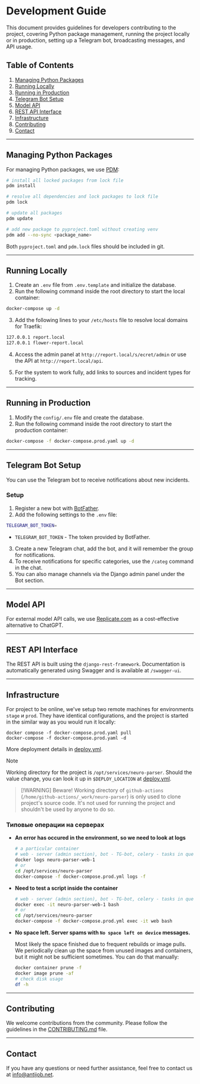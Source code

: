 # Development Guide

This document provides guidelines for developers contributing to the project, covering Python package management, running the project locally or in production, setting up a Telegram bot, broadcasting messages, and API usage.

## Table of Contents
1. [Managing Python Packages](#managing-python-packages)
1. [Running Locally](#running-locally)
1. [Running in Production](#running-in-production)
1. [Telegram Bot Setup](#telegram-bot-setup)
1. [Model API](#model-api)
1. [REST API Interface](#rest-api-interface)
1. [Infrastructure](#infrastructure)
1. [Contributing](#contributing)
1. [Contact](#contact)

---

## Managing Python Packages

For managing Python packages, we use [PDM](https://pdm-project.org/):

```bash
# install all locked packages from lock file
pdm install

# resolve all dependencies and lock packages to lock file
pdm lock

# update all packages
pdm update

# add new package to pyproject.toml without creating venv
pdm add --no-sync <package_name>
```

Both `pyproject.toml` and `pdm.lock` files should be included in git.

---

## Running Locally

1. Create an `.env` file from `.env.template` and initialize the database.
2. Run the following command inside the root directory to start the local container:

```bash
docker-compose up -d
```

3. Add the following lines to your `/etc/hosts` file to resolve local domains for Traefik:

```bash
127.0.0.1 report.local
127.0.0.1 flower-report.local
```

4. Access the admin panel at `http://report.local/s/ecret/admin` or use the API at `http://report.local/api`.

5. For the system to work fully, add links to sources and incident types for tracking.

---

## Running in Production

1. Modify the `config/.env` file and create the database.
2. Run the following command inside the root directory to start the production container:

```bash
docker-compose -f docker-compose.prod.yaml up -d
```

---

## Telegram Bot Setup

You can use the Telegram bot to receive notifications about new incidents.

### Setup

1. Register a new bot with [BotFather](https://t.me/BotFather).
2. Add the following settings to the `.env` file:

```bash
TELEGRAM_BOT_TOKEN=
```

- `TELEGRAM_BOT_TOKEN` - The token provided by BotFather.

3. Create a new Telegram chat, add the bot, and it will remember the group for notifications.
4. To receive notifications for specific categories, use the `/categ` command in the chat.
5. You can also manage channels via the Django admin panel under the Bot section.

---

## Model API

For external model API calls, we use [Replicate.com](https://replicate.com/) as a cost-effective alternative to ChatGPT.

---

## REST API Interface

The REST API is built using the `django-rest-framework`. Documentation is automatically generated using Swagger and is available at `/swagger-ui`.

---

## Infrastructure

For project to be online, we've setup two remote machines for environments `stage` и `prod`.
They have identical configurations, and the project is started in the similar way as you would run it locally:

```
docker compose -f docker-compose.prod.yaml pull
docker-compose -f docker-compose.prod.yaml -d
```

More deployment details in [deploy.yml](.github/workflows/deploy.yml).

> [!NOTE]
> Working directory for the project is `/opt/services/neuro-parser`. 
> Should the value change, you can look it up in `$DEPLOY_LOCATION` at [deploy.yml](.github/workflows/deploy.yml).

> [!WARNING] Beware!
> Working directory of `github-actions` (`/home/github-actions/_work/neuro-parser`) is only used to clone project's source code.
> It's not used for running the project and shouldn't be used by anyone to do so.

### Типовые операции на серверах

- **An error has occured in the environment, so we need to look at logs**
  
  ```bash
  # a particular container
  # web - server (admin section), bot - TG-bot, celery - tasks in queues
  docker logs neuro-parser-web-1
  # or
  cd /opt/services/neuro-parser
  docker-compose -f docker-compose.prod.yml logs -f
  ```

- **Need to test a script inside the container**
  
  ```bash
  # web - server (admin section), bot - TG-bot, celery - tasks in queues
  docker exec -it neuro-parser-web-1 bash
  # or
  cd /opt/services/neuro-parser
  docker-compose -f docker-compose.prod.yml exec -it web bash
  ```

- **No space left. Server spams with `No space left on device` messages.**

  Most likely the space finished due to frequent rebuilds or image pulls. We periodically clean up the space from unused images and containers, but it might not be sufficient sometimes. You can do that manually:

  ```bash
  docker container prune -f
  docker image prune -af
  # check disk usage
  df -h
  ```

---

## Contributing

We welcome contributions from the community. Please follow the guidelines in the [CONTRIBUTING.md](CONTRIBUTING.md) file.

---

## Contact

If you have any questions or need further assistance, feel free to contact us at info@antijob.net.
